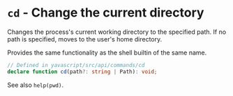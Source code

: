 # `cd` - Change the current directory

Changes the process's current working directory to the specified path. If no path is specified, moves to the user's home directory.

Provides the same functionality as the shell builtin of the same name.

```ts
// Defined in yavascript/src/api/commands/cd
declare function cd(path?: string | Path): void;
```

See also `help(pwd)`.
